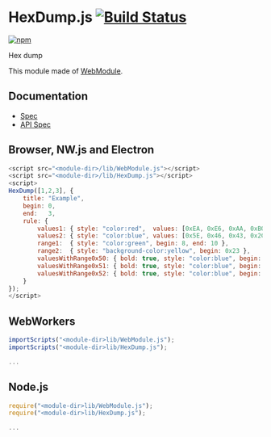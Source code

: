 # HexDump.js [![Build Status](https://travis-ci.org/uupaa/HexDump.js.svg)](https://travis-ci.org/uupaa/HexDump.js)

[![npm](https://nodei.co/npm/uupaa.hexdump.js.svg?downloads=true&stars=true)](https://nodei.co/npm/uupaa.hexdump.js/)

Hex dump

This module made of [WebModule](https://github.com/uupaa/WebModule).

## Documentation
- [Spec](https://github.com/uupaa/HexDump.js/wiki/)
- [API Spec](https://github.com/uupaa/HexDump.js/wiki/HexDump)

## Browser, NW.js and Electron

```js
<script src="<module-dir>/lib/WebModule.js"></script>
<script src="<module-dir>/lib/HexDump.js"></script>
<script>
HexDump([1,2,3], {
    title: "Example",
    begin: 0,
    end:   3,
    rule: {
        values1: { style: "color:red",  values: [0xEA, 0xE6, 0xAA, 0xB0] },
        values2: { style: "color:blue", values: [0x5E, 0x46, 0x43, 0x2C] },
        range1:  { style: "color:green", begin: 8, end: 10 },
        range2:  { style: "background-color:yellow", begin: 0x23 },
        valuesWithRange0x50: { bold: true, style: "color:blue", begin: 0x1a, values: [0x50] },
        valuesWithRange0x51: { bold: true, style: "color:blue", begin: 0x1a, values: [0x51] },
        valuesWithRange0x52: { bold: true, style: "color:blue", begin: 0x1a, values: [0x52] },
    }
});
</script>
```

## WebWorkers

```js
importScripts("<module-dir>lib/WebModule.js");
importScripts("<module-dir>lib/HexDump.js");

...
```

## Node.js

```js
require("<module-dir>lib/WebModule.js");
require("<module-dir>lib/HexDump.js");

...
```

